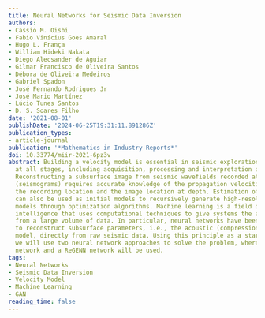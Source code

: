 ```yaml
---
title: Neural Networks for Seismic Data Inversion
authors:
- Cassio M. Oishi
- Fabio Vinícius Goes Amaral
- Hugo L. França
- William Hideki Nakata
- Diego Alecsander de Aguiar
- Gilmar Francisco de Oliveira Santos
- Débora de Oliveira Medeiros
- Gabriel Spadon
- José Fernando Rodrigues Jr
- José Mario Martínez
- Lúcio Tunes Santos
- D. S. Soares Filho
date: '2021-08-01'
publishDate: '2024-06-25T19:31:11.891286Z'
publication_types:
- article-journal
publication: '*Mathematics in Industry Reports*'
doi: 10.33774/miir-2021-6pz3v
abstract: Building a velocity model is essential in seismic exploration and is used
  at all stages, including acquisition, processing and interpretation of seismic data.
  Reconstructing a subsurface image from seismic wavefields recorded at the surface
  (seismograms) requires accurate knowledge of the propagation velocities between
  the recording location and the image location at depth. Estimation of velocity models
  can also be used as initial models to recursively generate high-resolution velocity
  models through optimization algorithms. Machine learning is a field of artificial
  intelligence that uses computational techniques to give systems the ability to learn
  from a large volume of data. In particular, neural networks have been developed
  to reconstruct subsurface parameters, i.e., the acoustic (compressional) wave velocity
  model, directly from raw seismic data. Using this principle as a starting point
  we will use two neural network approaches to solve the problem, where a GAN neural
  network and a ReGENN network will be used.
tags:
- Neural Networks
- Seismic Data Inversion
- Velocity Model
- Machine Learning
- GAN
reading_time: false
---
```

